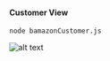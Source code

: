 #### Customer View
`node bamazonCustomer.js`

![alt text](https://drive.google.com/file/d/1x3XTra0FcqExOIH6xPft0TfXZ7k257IW/view "Customer View Demo")
